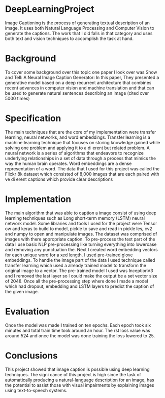 # DeepLearningProject
Image Captioning is the process of generating textual description of an image. It uses both Natural  Language Processing and Computer Vision to generate the captions. The work that I did falls in  that category and uses both text and vision techniques to accomplish the task at hand.

# Background

To cover some background over this topic one paper I look over was Show and Tell: A Neural Image
 Caption Generator: In this paper, They presented a generative model based on a deep recurrent
 architecture that combines recent advances in computer vision and machine translation and that
 can be used to generate natural sentences describing an image (cited over 5000 times)

 
# Specification

 The main techniques that are the core of my implementation were transfer learning, neural networks,
 and word embeddings. Transfer learning is a machine learning technique that focuses on storing
 knowledge gained while solving one problem and applying it to a di erent but related problem. A
 neural network is a series of algorithms that endeavors to recognize underlying relationships in a set
 of data through a process that mimics the way the human brain operates. Word embeddings are a
 dense representation of a word. The data that I used for this project was called the Flickr 8k dataset
 which consisted of 8,000 images that are each paired with ve di erent captions which provide clear
 descriptions


 # Implementation


  The main algorithm that was able to caption a image consist of using deep learning techniques
 such as Long short-term memory (LSTM) neural network model. Some libraries and tools I used
 for the project were Tensor ow and keras to build to model, pickle to save and read in pickle les,
 cv2 and numpy to open and manipulate images. The dataset was comprised of images with there
 appropriate caption. To pre-process the text part of the data I use basic NLP pre-processing like
turning everything into lowercase and removing any punctuation the. Next I created word embedding
 vectors for each unique word for a xed length. I used pre-trained glove embeddings. To handle
 the image part of the data I used technique called transfer learning which used a already trained
 model to transform the original image to a vector. The pre-trained model I used was InceptionV3
 and I removed the last layer so I could make the output be a set vector size of 2048. Once all the
 pre-processing step where done I made a model which had dropout, embedding and LSTM layers to
 predict the caption of the given image.



 # Evaluation
 Once the model was made I trained on ten epochs. Each epoch took six minutes and total train time
 took around an hour. The rst loss value was around 524 and once the model was done training
 the loss lowered to 25.

 
 # Conclusions
 This project showed that image caption is possible using deep learning techniques. The signi cance
 of this project is high since the task of automatically producing a natural-language description for
 an image, has the potential to assist those with visual impairments by explaining images using
 text-to-speech systems.
